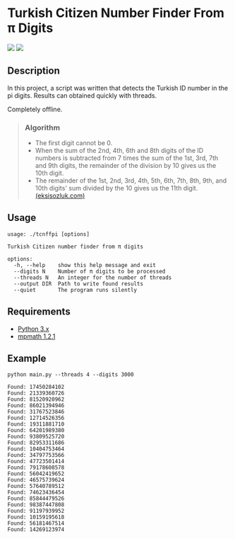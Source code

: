 # Turkish Citizen Number Finder From π Digits

![](https://img.shields.io/badge/Made%20for-Python-1f425f.svg)
![](https://img.shields.io/github/license/ducknix/tcnffpi.svg)

## Description
In this project, a script was written that detects the Turkish ID number in the pi digits.  Results can obtained quickly with threads.

Completely offline. 

>### Algorithm
>* The first digit cannot be 0.
>* When the sum of the 2nd, 4th, 6th and 8th digits of the ID numbers is subtracted from 7 times the sum of the 1st, 3rd, 7th and 9th digits, the remainder of the division by 10 gives us the 10th digit.
>* The remainder of the 1st, 2nd, 3rd, 4th, 5th, 6th, 7th, 8th, 9th, and 10th digits' sum divided by the 10 gives us the 11th digit.
> [(eksisozluk.com)](https://seyler.eksisozluk.com/tc-kimlik-numaralarindaki-inanilmaz-algoritma)

## Usage
```
usage: ./tcnffpi [options]

Turkish Citizen number finder from π digits

options:
  -h, --help    show this help message and exit
  --digits N    Number of π digits to be processed
  --threads N   An integer for the number of threads
  --output DIR  Path to write found results
  --quiet       The program runs silently
```

## Requirements
* [Python 3.x](https://www.python.org/downloads/ "Download Python | Python.org")
* [mpmath 1.2.1](https://pypi.org/project/mpmath/ "mpmath · PyPI")

## Example
```
python main.py --threads 4 --digits 3000
```
```
Found: 17450284102
Found: 21339360726
Found: 81520920962
Found: 86021394946
Found: 31767523846
Found: 12714526356
Found: 19311881710
Found: 64201989380
Found: 93809525720
Found: 82953311686
Found: 10404753464
Found: 34797753566
Found: 47723501414
Found: 79178608578
Found: 56042419652
Found: 46575739624
Found: 57640789512
Found: 74623436454
Found: 85844479526
Found: 98387447808
Found: 91197939952
Found: 10159195618
Found: 56181467514
Found: 14269123974
```
